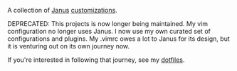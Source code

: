 A collection of [Janus](https://github.com/carlhuda/janus) [customizations](https://github.com/carlhuda/janus/wiki/Customization).

DEPRECATED: This projects is now longer being maintained. My vim configuration no longer uses Janus. I now use my own curated set of configurations and plugins. My .vimrc owes a lot to Janus for its design, but it is venturing out on its own journey now.

If you're interested in following that journey, see my [dotfiles](https://github.com/thisgeek/dotfiles).
